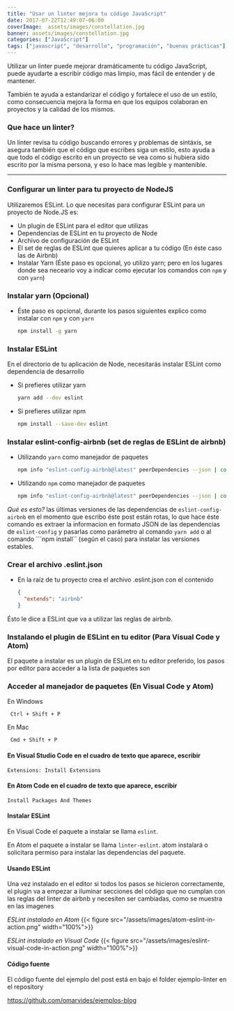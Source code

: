 ```yaml
---
title: "Usar un linter mejora tu código JavaScript"
date: 2017-07-22T12:49:07-06:00
coverImage:  assets/images/constellation.jpg
banner: assets/images/constellation.jpg
categories: ["JavaScript"]
tags: ["javascript", "desarrollo", "programación", "buenas prácticas"]
---
```


Utilizar un linter puede mejorar dramáticamente tu código JavaScript, puede ayudarte a 
escribir código mas limpio, mas fácil de entender y de mantener.

También te ayuda a estandarizar el código y fortalece el uso de un estilo, como consecuencia
mejora la forma en que los equipos colaboran en proyectos y la calidad de los mismos.

### Que hace un linter?

Un linter revisa tu código buscando errores y problemas de sintáxis, se asegura también que
el código que escribes siga un estilo, esto ayuda a que todo el código escrito en un proyecto se vea como
si hubiera sido escrito por la misma persona, y eso lo hace mas legible y mantenible.

------

### Configurar un linter para tu proyecto de NodeJS

Utilizaremos ESLint. Lo que necesitas para configurar ESLint para un proyecto de Node.JS es:

- Un plugin de ESLint para el editor que utilizas
- Dependencias de ESLint en tu proyecto de Node
- Archivo de configuración de ESLint
- El set de reglas de ESLint que quieres aplicar a tu código (En éste caso las de Airbnb)
- Instalar Yarn (Éste paso es opcional, yo utilizo yarn; pero en los lugares donde sea neceario voy a indicar como ejecutar los comandos con ```npm``` y con ```yarn```)

### Instalar yarn (Opcional)

- Éste paso es opcional, durante los pasos siguientes explico como instalar con ```npm``` y con ```yarn```

    ```bash
    npm install -g yarn
    ```

### Instalar ESLint

En el directorio de tu aplicación de Node, necesitarás instalar ESLint como dependencia de desarrollo

- Si prefieres utilizar yarn

    ```bash
    yarn add --dev eslint
    ```

- Si prefieres utilizar npm

    ```bash
    npm install --save-dev eslint
    ```

### Instalar eslint-config-airbnb (set de reglas de ESLint de airbnb)
    
- Utilizando ```yarn``` como manejador de paquetes

    ```bash
    npm info "eslint-config-airbnb@latest" peerDependencies --json | command sed 's/[\{\},]//g ; s/: /@/g' | xargs yarn add --dev "eslint-config-airbnb@latest"
    ```
- Utilizando ```npm``` como manejador de paquetes

    ```bash
    npm info "eslint-config-airbnb@latest" peerDependencies --json | command sed 's/[\{\},]//g ; s/: /@/g' | xargs npm install --save-dev "eslint-config-airbnb@latest"
    ```
*Qué es esto?* las últimas versiones de las dependencias de ```eslint-config-airbnb``` en el momento que escribo éste post están rotas, lo que hace éste comando es extraer la informacion en formato JSON de las dependencias de ```eslint-config``` y pasarlas como parámetro al comando ```yarn add``` o al comando ```npm install`` (según el caso) para instalar las versiones estables.

### Crear el archivo .eslint.json

- En la raíz de tu proyecto crea el archivo .eslint.json con el contenido

    ```json
    {
      "extends": "airbnb"
    }
    ```
Ésto le dice a ESLint que va a utilizar las reglas de airbnb.

### Instalando el plugin de ESLint en tu editor (Para Visual Code y Atom)

El paquete a instalar es un plugin de ESLint en tu editor preferido, los pasos por editor para acceder a la lista de paquetes son


### Acceder al manejador de paquetes (En Visual Code y Atom)

En Windows 

``` Ctrl + Shift + P```

En Mac

``` Cmd + Shift + P```

#### En Visual Studio Code en el cuadro de texto que aparece, escribir

```Extensions: Install Extensions```

#### En Atom Code en el cuadro de texto que aparece, escribir

```Install Packages And Themes```


#### Instalar ESLint

En Visual Code el paquete a instalar se llama ```eslint```.

En Atom el paquete a instalar se llama ```linter-eslint```. atom instalará o solicitara permiso para instalar las dependencias del paquete.


#### Usando ESLint

Una vez instalado en el editor si todos los pasos se hicieron correctamente, el plugin va a empezar a iluminar secciones del código que no cumplan con las reglas del linter de airbnb y necesiten ser cambiadas, como se muestra en las imagenes

*ESLint instalado en Atom*
{{< figure src="/assets/images/atom-eslint-in-action.png" width="100%">}}


*ESLint instalado en Visual Code*
{{< figure src="/assets/images/eslint-visual-code-in-action.png" width="100%">}}

#### Código fuente

El código fuente del ejemplo del post está en bajo el folder ejemplo-linter en el repository

https://github.com/omarvides/ejemplos-blog
